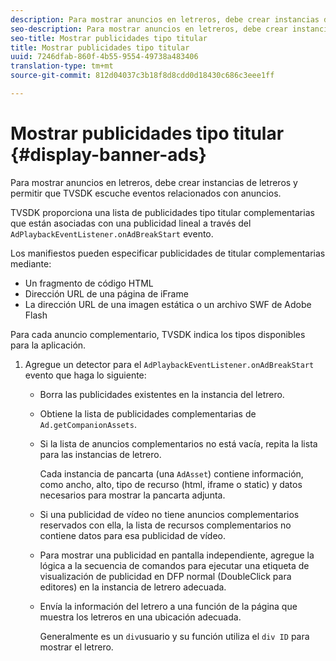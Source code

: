 ```yaml
---
description: Para mostrar anuncios en letreros, debe crear instancias de letreros y permitir que TVSDK escuche eventos relacionados con anuncios.
seo-description: Para mostrar anuncios en letreros, debe crear instancias de letreros y permitir que TVSDK escuche eventos relacionados con anuncios.
seo-title: Mostrar publicidades tipo titular
title: Mostrar publicidades tipo titular
uuid: 7246dfab-860f-4b55-9554-49738a483406
translation-type: tm+mt
source-git-commit: 812d04037c3b18f8d8cdd0d18430c686c3eee1ff

---
```



# Mostrar publicidades tipo titular {#display-banner-ads}

Para mostrar anuncios en letreros, debe crear instancias de letreros y permitir que TVSDK escuche eventos relacionados con anuncios.

TVSDK proporciona una lista de publicidades tipo titular complementarias que están asociadas con una publicidad lineal a través del `AdPlaybackEventListener.onAdBreakStart` evento.

Los manifiestos pueden especificar publicidades de titular complementarias mediante:

* Un fragmento de código HTML
* Dirección URL de una página de iFrame
* La dirección URL de una imagen estática o un archivo SWF de Adobe Flash

Para cada anuncio complementario, TVSDK indica los tipos disponibles para la aplicación.

1. Agregue un detector para el `AdPlaybackEventListener.onAdBreakStart` evento que haga lo siguiente:

   * Borra las publicidades existentes en la instancia del letrero.
   * Obtiene la lista de publicidades complementarias de `Ad.getCompanionAssets`.
   * Si la lista de anuncios complementarios no está vacía, repita la lista para las instancias de letrero.

      Cada instancia de pancarta (una `AdAsset`) contiene información, como ancho, alto, tipo de recurso (html, iframe o static) y datos necesarios para mostrar la pancarta adjunta.
   * Si una publicidad de vídeo no tiene anuncios complementarios reservados con ella, la lista de recursos complementarios no contiene datos para esa publicidad de vídeo.
   * Para mostrar una publicidad en pantalla independiente, agregue la lógica a la secuencia de comandos para ejecutar una etiqueta de visualización de publicidad en DFP normal (DoubleClick para editores) en la instancia de letrero adecuada.
   * Envía la información del letrero a una función de la página que muestra los letreros en una ubicación adecuada.

      Generalmente es un `div`usuario y su función utiliza el `div ID` para mostrar el letrero.


